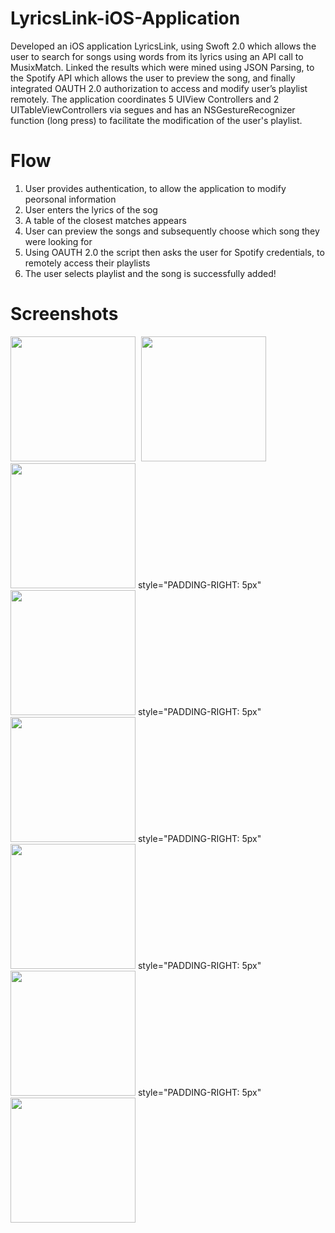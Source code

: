 # LyricsLink-iOS-Application

Developed an iOS application LyricsLink, using Swoft 2.0 which allows the user to search for songs using words from its lyrics using an API call to MusixMatch.
Linked the results which were mined using JSON Parsing, to the Spotify API which allows the user to preview the song, and finally integrated OAUTH 2.0 authorization to access and modify user’s playlist remotely.
The application coordinates 5 UIView Controllers and 2 UITableViewControllers via segues and has an NSGestureRecognizer function (long press) to facilitate the modification of the user's playlist. 

# Flow

1. User provides authentication, to allow the application to modify peorsonal information
2. User enters the lyrics of the sog
3. A table of the closest matches appears
4. User can preview the songs and subsequently choose which song they were looking for
5. Using OAUTH 2.0 the script then asks the user for Spotify credentials, to remotely access their playlists
6. The user selects playlist and the song is successfully added!

# Screenshots


<img src="https://cloud.githubusercontent.com/assets/16407832/15184801/aa3138e2-1764-11e6-8c81-852d6a60a0aa.jpg"  style="PADDING-RIGHT: 5px" width="200">
<img src="https://cloud.githubusercontent.com/assets/16407832/15184801/aa3138e2-1764-11e6-8c81-852d6a60a0aa.jpg" style="PADDING-RIGHT: 5px" width="200">
<img src="https://cloud.githubusercontent.com/assets/16407832/15184798/aa21e7d4-1764-11e6-8afb-2de165e7cb40.jpg" width="200">
style="PADDING-RIGHT: 5px"
<img src="https://cloud.githubusercontent.com/assets/16407832/15184800/aa2f4f1e-1764-11e6-9bed-6b409fd12017.jpg" width="200">
style="PADDING-RIGHT: 5px"
<img src="https://cloud.githubusercontent.com/assets/16407832/15184797/aa2095d2-1764-11e6-8c15-8906990e02f0.jpg" width="200">
style="PADDING-RIGHT: 5px"
<img src="https://cloud.githubusercontent.com/assets/16407832/15184795/aa1fb61c-1764-11e6-95eb-d584c930d69e.jpg" width="200">
style="PADDING-RIGHT: 5px"
<img src="https://cloud.githubusercontent.com/assets/16407832/15184796/aa1ffc08-1764-11e6-9c3a-ba515a265ef7.jpg" width="200">
style="PADDING-RIGHT: 5px"
<img src="https://cloud.githubusercontent.com/assets/16407832/15184794/aa1f8caa-1764-11e6-8ba6-9cf0e7b98fc9.jpg" width="200">
